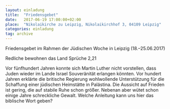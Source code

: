```yaml
---
layout: einladung
title:  "Friedensgebet"
date:   2017-06-19 17:00:00+02:00
place:  "Nikolaikirche zu Leipzig, Nikolaikirchhof 3, 04109 Leipzig"
categories: einladung
tag: archive
---
```


Friedensgebet im Rahmen der Jüdischen Woche in Leipzig (18.–25.06.2017)

Redliche bewohnen das Land
Sprüche 2,21

Vor fünfhundert Jahren konnte sich Martin Luther nicht vorstellen, dass Juden wieder im Lande Israel Souveränität erlangen könnten. Vor hundert Jahren erklärte die britische Regierung wohlwollende Unterstützung für die Schaffung einer jüdischen Heimstätte in Palästina. Die Aussicht auf Frieden ist gering, die auf stabile Ruhe schon größer. Nebenan aber wütet schon einige Jahre schreckliche Gewalt. Welche Anleitung kann uns hier das biblische Wort geben?
